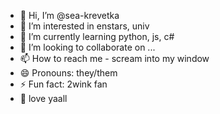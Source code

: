 - 👋 Hi, I’m @sea-krevetka
- 👀 I’m interested in enstars, univ
- 🌱 I’m currently learning python, js, c#
- 💞️ I’m looking to collaborate on ...
- 📫 How to reach me - scream into my window
- 😄 Pronouns: they/them
- ⚡ Fun fact: 2wink fan
- 🦐 love yaall

<!---
sea-krevetka/sea-krevetka is a ✨ special ✨ repository because its `README.md` (this file) appears on your GitHub profile.
You can click the Preview link to take a look at your changes.
--->
